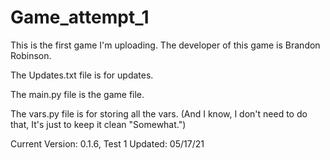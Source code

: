 # Game_attempt_1
This is the first game I'm uploading.
The developer of this game is Brandon Robinson.

The Updates.txt file is for updates.

The main.py file is the game file.

The vars.py file is for storing all the vars.
(And I know, I don't need to do that, It's just to keep it clean "Somewhat.")


Current Version: 0.1.6, Test 1
Updated: 05/17/21
